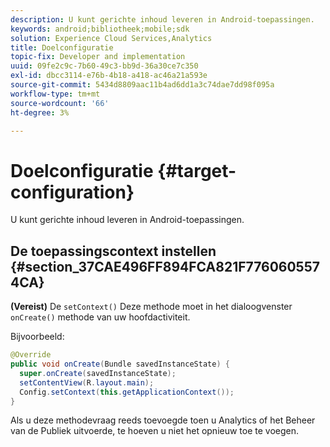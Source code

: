 ```yaml
---
description: U kunt gerichte inhoud leveren in Android-toepassingen.
keywords: android;bibliotheek;mobile;sdk
solution: Experience Cloud Services,Analytics
title: Doelconfiguratie
topic-fix: Developer and implementation
uuid: 09fe2c9c-7b60-49c3-bb9d-36a30ce7c350
exl-id: dbcc3114-e76b-4b18-a418-ac46a21a593e
source-git-commit: 5434d8809aac11b4ad6dd1a3c74dae7dd98f095a
workflow-type: tm+mt
source-wordcount: '66'
ht-degree: 3%

---
```


# Doelconfiguratie {#target-configuration}

U kunt gerichte inhoud leveren in Android-toepassingen.

## De toepassingscontext instellen {#section_37CAE496FF894FCA821F7760605574CA}

**(Vereist)** De `setContext()` Deze methode moet in het dialoogvenster `onCreate()` methode van uw hoofdactiviteit.

Bijvoorbeeld:

```java
@Override 
public void onCreate(Bundle savedInstanceState) { 
  super.onCreate(savedInstanceState); 
  setContentView(R.layout.main); 
  Config.setContext(this.getApplicationContext()); 
}
```

Als u deze methodevraag reeds toevoegde toen u Analytics of het Beheer van de Publiek uitvoerde, te hoeven u niet het opnieuw toe te voegen.
